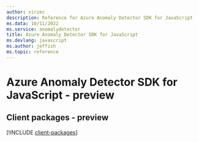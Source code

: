 ```yaml
---
author: xirzec
description: Reference for Azure Anomaly Detector SDK for JavaScript
ms.data: 10/11/2022
ms.service: anomalydetector
title: Azure Anomaly Detector SDK for JavaScript
ms.devlang: javascript
ms.author: jeffish
ms.topic: reference
---
```

# Azure Anomaly Detector SDK for JavaScript - preview

## Client packages - preview
[!INCLUDE [client-packages](anomaly-detector-client-index.md)]